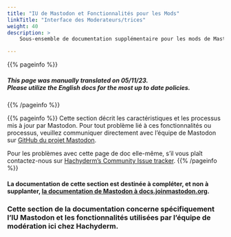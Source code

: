```yaml
---
title: "IU de Mastodon et Fonctionnalités pour les Mods"
linkTitle: "Interface des Moderateurs/trices"
weight: 40
description: >
    Sous-ensemble de documentation supplémentaire pour les mods de Mastodon.

---
```


{{% pageinfo %}}
<h5 class="text-center">This page was manually translated on 05/11/23. </br>Please utilize the English docs for the most up to date policies.</h5>
{{% /pageinfo %}}

{{% pageinfo %}}
Cette section décrit les caractéristiques et les processus mis à jour par Mastodon. Pour tout problème lié à ces fonctionnalités ou processus, veuillez communiquer directement avec l’équipe de Mastodon sur [GitHub du projet Mastodon](https://github.com/mastodon/mastodon).

Pour les problèmes avec cette page de doc elle-même, s’il vous plaît contactez-nous sur [Hachyderm’s Community Issue tracker](https://github.com/hachyderm/community/issues).
{{% /pageinfo %}}

#### La documentation de cette section est destinée à compléter, et non à supplanter, [la documentation de Mastodon à docs.joinmastodon.org](https://docs.joinmastodon.org/). 

### Cette section de la documentation concerne spécifiquement l’IU Mastodon et les fonctionnalités utilisées par l’équipe de modération ici chez Hachyderm. 